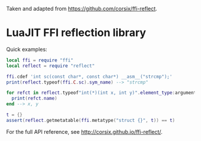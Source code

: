 Taken and adapted from https://github.com/corsix/ffi-reflect.

LuaJIT FFI reflection library
===========

Quick examples:
```lua
local ffi = require "ffi"
local reflect = require "reflect"

ffi.cdef 'int sc(const char*, const char*) __asm__("strcmp");'
print(reflect.typeof(ffi.C.sc).sym_name) --> "strcmp"

for refct in reflect.typeof"int(*)(int x, int y)".element_type:arguments() do
  print(refct.name)
end --> x, y

t = {}
assert(reflect.getmetatable(ffi.metatype("struct {}", t)) == t)
```

For the full API reference, see http://corsix.github.io/ffi-reflect/.
